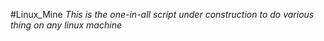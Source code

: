 #Linux_Mine
*This is the one-in-all script under construction to do various thing on any linux machine*
